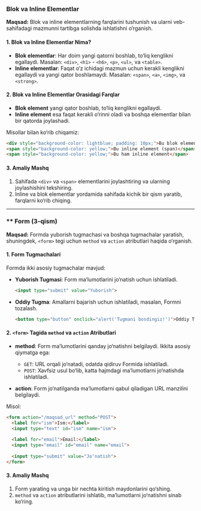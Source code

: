 
### **Blok va Inline Elementlar**

**Maqsad:** Blok va inline elementlarning farqlarini tushunish va ularni veb-sahifadagi mazmunni tartibga solishda ishlatishni o‘rganish.

#### 1. Blok va Inline Elementlar Nima?

- **Blok elementlar**: Har doim yangi qatorni boshlab, to‘liq kenglikni egallaydi. Masalan: `<div>`, `<h1>` - `<h6>`, `<p>`, `<ul>`, va `<table>`.
- **Inline elementlar**: Faqat o‘z ichidagi mazmun uchun kerakli kenglikni egallaydi va yangi qator boshlamaydi. Masalan: `<span>`, `<a>`, `<img>`, va `<strong>`.

#### 2. Blok va Inline Elementlar Orasidagi Farqlar

- **Blok element** yangi qator boshlab, to‘liq kenglikni egallaydi.
- **Inline element** esa faqat kerakli o‘rinni oladi va boshqa elementlar bilan bir qatorda joylashadi.

Misollar bilan ko‘rib chiqamiz:

```html
<div style="background-color: lightblue; padding: 10px;">Bu blok element (div)</div>
<span style="background-color: yellow;">Bu inline element (span)</span>
<span style="background-color: yellow;">Bu ham inline element</span>
```

#### 3. Amaliy Mashq

1. Sahifada `<div>` va `<span>` elementlarini joylashtiring va ularning joylashishini tekshiring.
2. Inline va blok elementlar yordamida sahifada kichik bir qism yaratib, farqlarni ko‘rib chiqing.

---

### **  **Form (3-qism)**

**Maqsad:** Formda yuborish tugmachasi va boshqa tugmachalar yaratish, shuningdek, `<form>` tegi uchun `method` va `action` atributlari haqida o‘rganish.

#### 1. Form Tugmachalari

Formda ikki asosiy tugmachalar mavjud:

- **Yuborish Tugmasi**: Form ma’lumotlarini jo‘natish uchun ishlatiladi.
  ```html
  <input type="submit" value="Yuborish">
  ```

- **Oddiy Tugma**: Amallarni bajarish uchun ishlatiladi, masalan, Formni tozalash.
  ```html
  <button type="button" onclick="alert('Tugmani bosdingiz!')">Oddiy Tugma</button>
  ```

#### 2. `<form>` Tagida `method` va `action` Atributlari

- **method**: Form ma’lumotlarini qanday jo‘natishni belgilaydi. Ikkita asosiy qiymatga ega:
  - `GET`: URL orqali jo‘natadi, odatda qidiruv Formida ishlatiladi.
  - `POST`: Xavfsiz usul bo‘lib, katta hajmdagi ma’lumotlarni jo‘natishda ishlatiladi.
  
- **action**: Form jo‘natilganda ma’lumotlarni qabul qiladigan URL manzilini belgilaydi.

Misol:

```html
<form action="/maqsad_url" method="POST">
  <label for="ism">Ism:</label>
  <input type="text" id="ism" name="ism">
  
  <label for="email">Email:</label>
  <input type="email" id="email" name="email">
  
  <input type="submit" value="Jo‘natish">
</form>
```

#### 3. Amaliy Mashq

1. Form yarating va unga bir nechta kiritish maydonlarini qo‘shing.
2. `method` va `action` atributlarini ishlatib, ma’lumotlarni jo‘natishni sinab ko‘ring.
